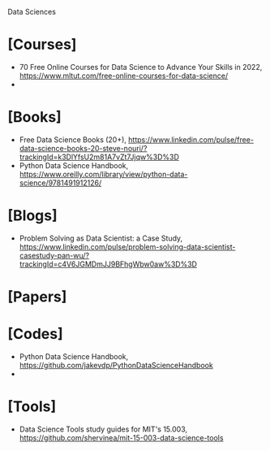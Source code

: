 Data Sciences

# [Courses]
+ 70 Free Online Courses for Data Science to Advance Your Skills in 2022, https://www.mltut.com/free-online-courses-for-data-science/
+ 



# [Books]
+ Free Data Science Books (20+), https://www.linkedin.com/pulse/free-data-science-books-20-steve-nouri/?trackingId=k3DlYfsU2m81A7vZt7Jjqw%3D%3D
+ Python Data Science Handbook, https://www.oreilly.com/library/view/python-data-science/9781491912126/
# [Blogs]
+ Problem Solving as Data Scientist: a Case Study, https://www.linkedin.com/pulse/problem-solving-data-scientist-casestudy-pan-wu/?trackingId=c4V6JGMDmJJ9BFhgWbw0aw%3D%3D


# [Papers]


# [Codes]
+ Python Data Science Handbook, https://github.com/jakevdp/PythonDataScienceHandbook
+ 

# [Tools]
+ Data Science Tools study guides for MIT's 15.003, https://github.com/shervinea/mit-15-003-data-science-tools

